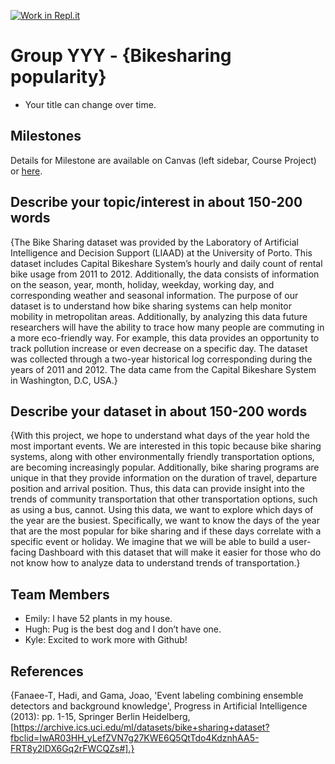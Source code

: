 [![Work in Repl.it](https://classroom.github.com/assets/work-in-replit-14baed9a392b3a25080506f3b7b6d57f295ec2978f6f33ec97e36a161684cbe9.svg)](https://classroom.github.com/online_ide?assignment_repo_id=311429&assignment_repo_type=GroupAssignmentRepo)
# Group YYY - {Bikesharing popularity}

- Your title can change over time.

## Milestones

Details for Milestone are available on Canvas (left sidebar, Course Project) or [here](https://firas.moosvi.com/courses/data301/project/milestone01.html).

## Describe your topic/interest in about 150-200 words

{The Bike Sharing dataset was provided by the Laboratory of Artificial Intelligence and Decision Support (LIAAD) at the University of Porto. This dataset includes Capital Bikeshare System’s hourly and daily count of rental bike usage from 2011 to 2012. Additionally, the data consists of information on the season, year, month, holiday, weekday, working day, and corresponding weather and seasonal information. The purpose of our dataset is to understand how bike sharing systems can help monitor mobility in metropolitan areas. Additionally, by analyzing this data future researchers will have the ability to trace how many people are commuting in a more eco-friendly way. For example, this data provides an opportunity to track pollution increase or even decrease on a specific day. The dataset was collected through a two-year historical log corresponding during the years of 2011 and 2012. The data came from the Capital Bikeshare System in Washington, D.C, USA.}

## Describe your dataset in about 150-200 words

{With this project, we hope to understand what days of the year hold the most important events. We are interested in this topic because bike sharing systems, along with other environmentally friendly transportation options, are becoming increasingly popular. Additionally, bike sharing programs are unique in that they provide information on the duration of travel, departure position and arrival position. Thus, this data can provide insight into the trends of community transportation that other transportation options, such as using a bus, cannot. Using this data, we want to explore which days of the year are the busiest. Specifically, we want to know the days of the year that are the most popular for bike sharing and if these days correlate with a specific event or holiday. We imagine that we will be able to build a user-facing Dashboard with this dataset that will make it easier for those who do not know how to analyze data to understand trends of transportation.}

## Team Members

- Emily: I have 52 plants in my house.
- Hugh: Pug is the best dog and I don’t have one.
- Kyle: Excited to work more with Github!

## References

{Fanaee-T, Hadi, and Gama, Joao, 'Event labeling combining ensemble detectors and background knowledge', Progress in Artificial Intelligence (2013): pp. 1-15, Springer Berlin Heidelberg, [https://archive.ics.uci.edu/ml/datasets/bike+sharing+dataset?fbclid=IwAR03HH_yLefZVN7g27KWE6Q5QtTdo4KdznhAA5-FRT8y2lDX6Gq2rFWCQZs#].}
